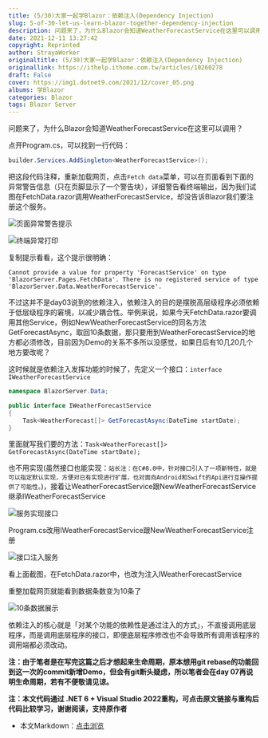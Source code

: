 ```yaml
---
title: (5/30)大家一起学Blazor：依赖注入(Dependency Injection)
slug: 5-of-30-let-us-learn-blazor-together-dependency-injection
description: 问题来了，为什么Blazor会知道WeatherForecastService在这里可以调用？
date: 2021-12-11 13:27:42
copyright: Reprinted
author: StrayaWorker
originaltitle: (5/30)大家一起学Blazor：依赖注入(Dependency Injection)
originallink: https://ithelp.ithome.com.tw/articles/10260278
draft: False
cover: https://img1.dotnet9.com/2021/12/cover_05.png
albums: 学Blazor
categories: Blazor
tags: Blazor Server
---
```


问题来了，为什么Blazor会知道WeatherForecastService在这里可以调用？

点开Program.cs，可以找到一行代码：

```C#
builder.Services.AddSingleton<WeatherForecastService>();
```

把这段代码注释，重新加载网页，点击`Fetch data`菜单，可以在页面看到下面的异常警告信息（只在页脚显示了一个警告块），详细警告看终端输出，因为我们试图在FetchData.razor调用WeatherForecastService，却没告诉Blazor我们要注册这个服务。

![页面异常警告提示](https://img1.dotnet9.com/2021/12/1001.png)

![终端异常打印](https://img1.dotnet9.com/2021/12/1002.png)

复制提示看看，这个提示很明确：

```shell
Cannot provide a value for property 'ForecastService' on type 'BlazorServer.Pages.FetchData'. There is no registered service of type 'BlazorServer.Data.WeatherForecastService'.
```

不过这并不是day03说到的依赖注入，依赖注入的目的是摆脱高层级程序必须依赖于低层级程序的窘境，以减少耦合性。举例来说，如果今天FetchData.razor要调用其他Service，例如NewWeatherForecastService的同名方法GetForecastAsync，取回10条数据，那只要用到WeatherForecastService的地方都必须修改，目前因为Demo的关系不多所以没感觉，如果日后有10几20几个地方要改呢？

这时候就是依赖注入发挥功能的时候了，先定义一个接口：`interface IWeatherForecastService`

```C#
namespace BlazorServer.Data;

public interface IWeatherForecastService
{
	Task<WeatherForecast[]> GetForecastAsync(DateTime startDate);
}
```

里面就写我们要的方法：`Task<WeatherForecast[]> GetForecastAsync(DateTime startDate);`

也不用实现(虽然接口也能实现：`站长注：在C#8.0中，针对接口引入了一项新特性，就是可以指定默认实现，方便对已有实现进行扩展，也对面向Android和Swift的Api进行互操作提供了可能性。`)，接着让WeatherForecastService跟NewWeatherForecastService继承IWeatherForecastService

![服务实现接口](https://img1.dotnet9.com/2021/12/1003.png)

Program.cs改用IWeatherForecastService跟NewWeatherForecastService注册

![接口注入服务](https://img1.dotnet9.com/2021/12/1004.png)

看上面截图，在FetchData.razor中，也改为注入IWeatherForecastService

重整加载网页就能看到数据条数变为10条了

![10条数据展示](https://img1.dotnet9.com/2021/12/1005.png)

依赖注入的核心就是「对某个功能的依赖性是通过注入的方式」，不直接调用底层程序，而是调用底层程序的接口，即便底层程序修改也不会导致所有调用该程序的调用端都必须改动。

**注：由于笔者是在写完这篇之后才想起来生命周期，原本想用git rebase的功能回到这一次的commit新增Demo，但会有git断头疑虑，所以笔者会在day 07再说明生命周期，若有不便敬请见谅。**

**注：本文代码通过 .NET 6 + Visual Studio 2022重构，可点击原文链接与重构后代码比较学习，谢谢阅读，支持原作者**

- 本文Markdown：[点击浏览](https://github.com/dotnet9/Assets.Dotnet9/blob/main/2021/12/2021-12-11_01.md)